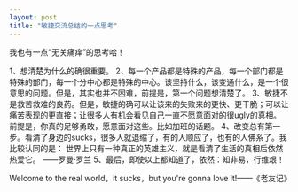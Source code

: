 ```yaml
---
layout: post
title: "敏捷交流总结的一点思考"
---
```


我也有一点“无关痛痒”的思考哈！ 

1、想清楚为什么的确很重要。 
2、每一个产品都是特殊的产品，每一个部门都是特殊的部门，每一个分中心都是特殊的中心。该坚持什么，该变通什么，是一个很意思的问题。但是，其实也并不困难，前提是，第一个问题想清楚了。 
3、敏捷不是救苦救难的良药。但是，敏捷的确可以让该来的失败来的更快、更干脆；可以让痛苦表现的更直接；让很多人有机会看见自己一直不愿意面对的很ugly的真相。前提是，你真的足够勇敢，愿意面对这些。比如加班的话题。 
4、改变总有第一步。看清了身边的sucks，很多人就退缩了，有的人顺应了，也有的人佛系了。我比较认同的是： 
        世界上只有一种真正的英雄主义，就是看清了生活的真相后依然热爱它。 
                                                          ——罗曼·罗兰 
5、最后，即使以上都知道了，依然：知非易，行维艰！ 

Welcome to the real world，it sucks，but you're gonna love it!——《老友记》 
